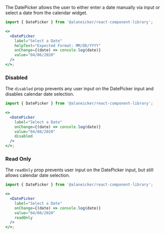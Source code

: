 The DatePicker allows the user to either enter a date manually via input or select a date from the calendar widget.

```jsx
import { DatePicker } from '@alaneicker/react-component-library';

<>
  <DatePicker
    label="Select a Date"
    helpText="Expected Format: MM/DD/YYYY"
    onChange={(date) => console.log(date)}
    value="04/06/2020"
  />
</>;
```

### Disabled

The `disabled` prop prevents any user input on the DatePicker input and disables calendar date selection.

```jsx
import { DatePicker } from '@alaneicker/react-component-library';

<>
  <DatePicker
    label="Select a Date"
    onChange={(date) => console.log(date)}
    value="04/08/2020"
    disabled
  />
</>;
```

### Read Only

The `readOnly` prop prevents user input on the DatePicker input, but still allows calendar date selection.

```jsx
import { DatePicker } from '@alaneicker/react-component-library';

<>
  <DatePicker
    label="Select a Date"
    onChange={(date) => console.log(date)}
    value="04/08/2020"
    readOnly
  />
</>;
```
